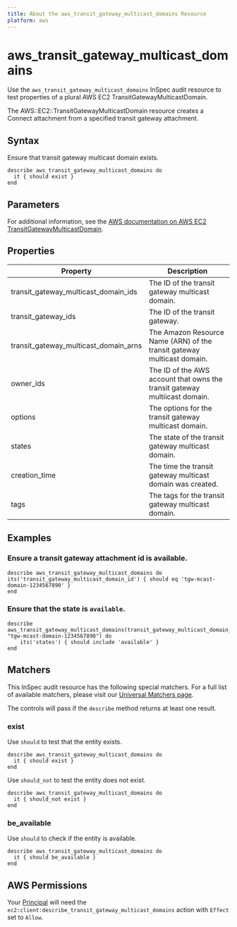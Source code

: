 ```yaml
---
title: About the aws_transit_gateway_multicast_domains Resource
platform: aws
---
```


# aws\_transit\_gateway\_multicast\_domains

Use the `aws_transit_gateway_multicast_domains` InSpec audit resource to test properties of a plural AWS EC2 TransitGatewayMulticastDomain.

The AWS::EC2::TransitGatewayMulticastDomain resource creates a Connect attachment from a specified transit gateway attachment.

## Syntax

Ensure that transit gateway multicast domain exists.

    describe aws_transit_gateway_multicast_domains do
      it { should exist }
    end

## Parameters

For additional information, see the [AWS documentation on AWS EC2 TransitGatewayMulticastDomain](https://docs.aws.amazon.com/AWSCloudFormation/latest/UserGuide/aws-resource-ec2-transitgatewaymulticastdomain.html).

## Properties

| Property | Description|
| --- | --- |
| transit_gateway_multicast_domain_ids | The ID of the transit gateway multicast domain. |
| transit_gateway_ids | The ID of the transit gateway. |
| transit_gateway_multicast_domain_arns | The Amazon Resource Name (ARN) of the transit gateway multicast domain. |
| owner_ids | The ID of the AWS account that owns the transit gateway multiicast domain. |
| options | The options for the transit gateway multicast domain. |
| states | The state of the transit gateway multicast domain. |
| creation_time | The time the transit gateway multicast domain was created. |
| tags | The tags for the transit gateway multicast domain. |

## Examples

### Ensure a transit gateway attachment id is available.
    describe aws_transit_gateway_multicast_domains do
    its('transit_gateway_multicast_domain_id') { should eq 'tgw-mcast-domain-1234567890' }
    end

### Ensure that the state is `available`.
    describe aws_transit_gateway_multicast_domains(transit_gateway_multicast_domain_ids: "tgw-mcast-domain-1234567890") do
        its('states') { should include 'available' }
    end

## Matchers

This InSpec audit resource has the following special matchers. For a full list of available matchers, please visit our [Universal Matchers page](https://www.inspec.io/docs/reference/matchers/).

The controls will pass if the `describe` method returns at least one result.

### exist

Use `should` to test that the entity exists.

    describe aws_transit_gateway_multicast_domains do
      it { should exist }
    end

Use `should_not` to test the entity does not exist.

    describe aws_transit_gateway_multicast_domains do
      it { should_not exist }
    end

### be_available

Use `should` to check if the entity is available.

    describe aws_transit_gateway_multicast_domains do
      it { should be_available }
    end

## AWS Permissions

Your [Principal](https://docs.aws.amazon.com/IAM/latest/UserGuide/intro-structure.html#intro-structure-principal) will need the `ec2:client:describe_transit_gateway_multicast_domains` action with `Effect` set to `Allow`.